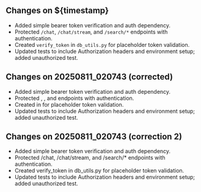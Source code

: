 ## Changes on ${timestamp}

- Added simple bearer token verification and auth dependency.
- Protected `/chat`, `/chat/stream`, and `/search/*` endpoints with authentication.
- Created `verify_token` in `db_utils.py` for placeholder token validation.
- Updated tests to include Authorization headers and environment setup; added unauthorized test.

## Changes on 20250811_020743 (corrected)

- Added simple bearer token verification and auth dependency.
- Protected , , and  endpoints with authentication.
- Created  in  for placeholder token validation.
- Updated tests to include Authorization headers and environment setup; added unauthorized test.

## Changes on 20250811_020743 (correction 2)
- Added simple bearer token verification and auth dependency.
- Protected /chat, /chat/stream, and /search/* endpoints with authentication.
- Created verify_token in db_utils.py for placeholder token validation.
- Updated tests to include Authorization headers and environment setup; added unauthorized test.
